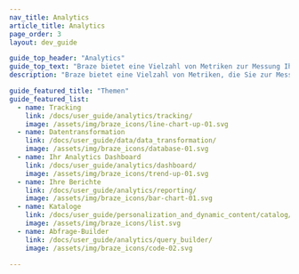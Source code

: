 ```yaml
---
nav_title: Analytics
article_title: Analytics
page_order: 3
layout: dev_guide

guide_top_header: "Analytics"
guide_top_text: "Braze bietet eine Vielzahl von Metriken zur Messung Ihrer Kampagnen-Performance. Außerdem bieten wir Ihnen zahlreiche Berichterstellungs- und Tracking-Funktionen, damit Sie die Zahlen erhalten, die Sie benötigen.<br><br>Nutzen Sie die Daten von Braze zur Ergänzung Ihrer Business-Intelligence- (BI) und Analytics-Bemühungen in anderen erstklassigen Berichtsplattformen mit <a href='/docs/user_guide/data_and_analytics/braze_currents/'>Currents</a>, einem Daten-Stream-Export-Tool, mit dem Ihr Team auf große Mengen granularer Kundendaten reagieren kann."
description: "Braze bietet eine Vielzahl von Metriken, die Sie zur Messung des Erfolgs Ihrer Kampagnen verwenden können. Außerdem bieten wir mehrere Berichterstellungs- und Tracking-Funktionen, um sicherzustellen, dass Sie die Zahlen erhalten, die Sie benötigen." 

guide_featured_title: "Themen"
guide_featured_list:
  - name: Tracking
    link: /docs/user_guide/analytics/tracking/
    image: /assets/img/braze_icons/line-chart-up-01.svg
  - name: Datentransformation
    link: /docs/user_guide/data/data_transformation/
    image: /assets/img/braze_icons/database-01.svg
  - name: Ihr Analytics Dashboard
    link: /docs/user_guide/analytics/dashboard/
    image: /assets/img/braze_icons/trend-up-01.svg
  - name: Ihre Berichte
    link: /docs/user_guide/analytics/reporting/
    image: /assets/img/braze_icons/bar-chart-01.svg
  - name: Kataloge
    link: /docs/user_guide/personalization_and_dynamic_content/catalog/
    image: /assets/img/braze_icons/list.svg
  - name: Abfrage-Builder
    link: /docs/user_guide/analytics/query_builder/
    image: /assets/img/braze_icons/code-02.svg

---
```

<br><br>
